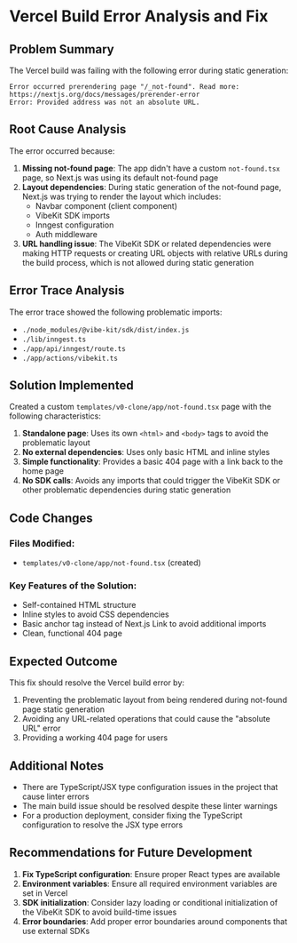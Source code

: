 # Vercel Build Error Analysis and Fix

## Problem Summary

The Vercel build was failing with the following error during static generation:

```
Error occurred prerendering page "/_not-found". Read more: https://nextjs.org/docs/messages/prerender-error
Error: Provided address was not an absolute URL.
```

## Root Cause Analysis

The error occurred because:

1. **Missing not-found page**: The app didn't have a custom `not-found.tsx` page, so Next.js was using its default not-found page
2. **Layout dependencies**: During static generation of the not-found page, Next.js was trying to render the layout which includes:
   - Navbar component (client component)
   - VibeKit SDK imports
   - Inngest configuration
   - Auth middleware
3. **URL handling issue**: The VibeKit SDK or related dependencies were making HTTP requests or creating URL objects with relative URLs during the build process, which is not allowed during static generation

## Error Trace Analysis

The error trace showed the following problematic imports:
- `./node_modules/@vibe-kit/sdk/dist/index.js`
- `./lib/inngest.ts`
- `./app/api/inngest/route.ts`
- `./app/actions/vibekit.ts`

## Solution Implemented

Created a custom `templates/v0-clone/app/not-found.tsx` page with the following characteristics:

1. **Standalone page**: Uses its own `<html>` and `<body>` tags to avoid the problematic layout
2. **No external dependencies**: Uses only basic HTML and inline styles
3. **Simple functionality**: Provides a basic 404 page with a link back to the home page
4. **No SDK calls**: Avoids any imports that could trigger the VibeKit SDK or other problematic dependencies during static generation

## Code Changes

### Files Modified:
- `templates/v0-clone/app/not-found.tsx` (created)

### Key Features of the Solution:
- Self-contained HTML structure
- Inline styles to avoid CSS dependencies
- Basic anchor tag instead of Next.js Link to avoid additional imports
- Clean, functional 404 page

## Expected Outcome

This fix should resolve the Vercel build error by:
1. Preventing the problematic layout from being rendered during not-found page static generation
2. Avoiding any URL-related operations that could cause the "absolute URL" error
3. Providing a working 404 page for users

## Additional Notes

- There are TypeScript/JSX type configuration issues in the project that cause linter errors
- The main build issue should be resolved despite these linter warnings
- For a production deployment, consider fixing the TypeScript configuration to resolve the JSX type errors

## Recommendations for Future Development

1. **Fix TypeScript configuration**: Ensure proper React types are available
2. **Environment variables**: Ensure all required environment variables are set in Vercel
3. **SDK initialization**: Consider lazy loading or conditional initialization of the VibeKit SDK to avoid build-time issues
4. **Error boundaries**: Add proper error boundaries around components that use external SDKs